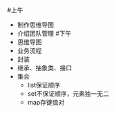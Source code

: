 #上午
+ 制作思维导图
+ 介绍团队管理
#下午
+ 思维导图
+ 业务流程
+ 封装
+ 继承、抽象类、接口
+ 集合
  - list保证顺序
  - set不保证顺序，元素独一无二
  - map存键值对
